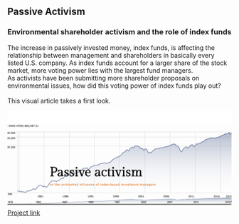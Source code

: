 ## Passive Activism 
### Environmental shareholder activism and the role of index funds

The increase in passively invested money, index funds, is affecting the relationship between management and shareholders in basically every listed U.S. company. As index funds account for a larger share of the stock market, more voting power lies with the largest fund managers. <br> As activists have been submitting more shareholder proposals on environmental issues, how did this voting power of index funds play out? 
<br>
<br>
This visual article takes a first look.

![image](Data/img/screensh.png)
[Project link](https://isver.github.io/mst/)
